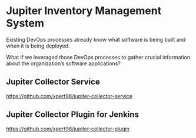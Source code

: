 # Jupiter Inventory Management System

Existing DevOps processes already know what software is being built and when it is being deployed.

What if we leveraged those DevOps processes to gather crucial information about the organization’s software applications? 

## Jupiter Collector Service
https://github.com/xpert98/jupiter-collector-service

## Jupiter Collector Plugin for Jenkins
https://github.com/xpert98/jupiter-collector-plugin
